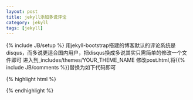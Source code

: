 ```yaml
---
layout: post
title: jekyll添加多说评论
category: jekyll
tags: [jekyll]
---
```

{% include JB/setup %}
用jekyll-bootstrap搭建的博客默认的评论系统是disqus，而多说更适合国内用户，把disqus换成多说其实只需简单的修改一个文件即可
进入到_includes/themes/YOUR_THEME_NAME
修改post.html,将{{% include JB/comments %}}替换为如下代码即可

{% highlight html %}
<div id="comments" class="ds-thread" data-title="{{ page.title }}" data-url="{{ site.production_url }}{{ page.url }}" data-data-thread-key="{{ page.id }}"></div>
<script type="text/javascript">
var duoshuoQuery = {short_name:"CodedCat"};
(function() {
var ds = document.createElement('script');
ds.type = 'text/javascript';ds.async = true;
ds.src = 'http://static.duoshuo.com/embed.js';
ds.charset = 'UTF-8';
(document.getElementsByTagName('head')[0]
|| document.getElementsByTagName('body')[0]).appendChild(ds);
})();
</script>
{% endhighlight %}